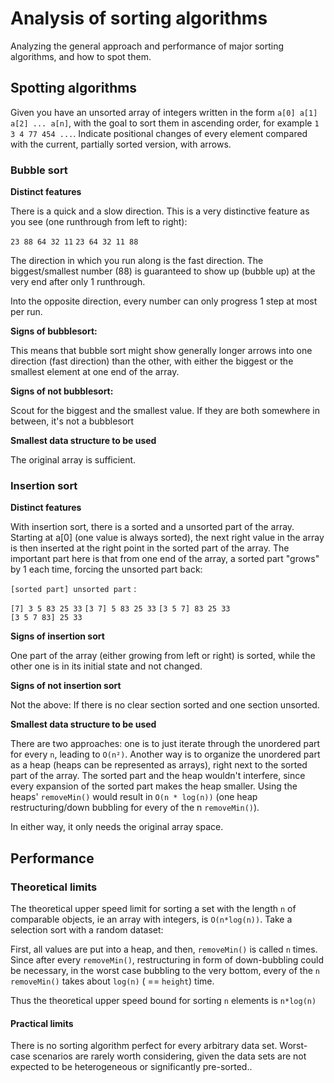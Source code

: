 # Analysis of sorting algorithms
Analyzing the general approach and performance of major sorting algorithms, and how to spot them.

## Spotting algorithms

Given you have an unsorted array of integers written in the form `a[0] a[1] a[2] ... a[n]`, with the goal to sort them in ascending order, for example `1 3 4 77 454 ...`. Indicate positional changes of every element compared with the current, partially sorted version, with arrows.


### Bubble sort

**Distinct features**

There is a quick and a slow direction. This is a very distinctive feature as you see (one runthrough from left to right):

`23 88 64 32 11`
`23 64 32 11 88`

The direction in which you run along is the fast direction. The biggest/smallest number (88) is guaranteed to show up (bubble up) at the very end after only 1 runthrough.

Into the opposite direction, every number can only progress 1 step at most per run.

**Signs of bubblesort:**

This means that bubble sort might show generally longer arrows into one direction (fast direction) than the other, with either the biggest or the smallest element at one end of the array.

**Signs of not bubblesort:**

Scout for the biggest and the smallest value. If they are both somewhere in between, it's not a bubblesort

**Smallest data structure to be used**

The original array is sufficient.

### Insertion sort

**Distinct features**

With insertion sort, there is a sorted and a unsorted part of the array. Starting at a[0] (one value is always sorted), the next right value in the array is then inserted at the right point in the sorted part of the array. The important part here is that from one end of the array, a sorted part "grows" by 1 each time, forcing the unsorted part back:

`[sorted part] unsorted part` :

`[7] 3 5 83 25 33`
`[3 7] 5 83 25 33`
`[3 5 7] 83 25 33`            
`[3 5 7 83] 25 33`


**Signs of insertion sort**

One part of the array (either growing from left or right) is sorted, while the other one is in its initial state and not changed.

**Signs of not insertion sort**

Not the above: If there is no clear section sorted and one section unsorted.

**Smallest data structure to be used**

There are two approaches: one is to just iterate through the unordered part for every `n`, leading to `O(n²)`. Another way is to organize the unordered part as a heap (heaps can be represented as arrays), right next to the sorted part of the array. The sorted part and the heap wouldn't interfere, since every expansion of the sorted part makes the heap smaller. Using the heaps' `removeMin()` would result in `O(n * log(n))` (one heap restructuring/down bubbling for every of the n `removeMin()`).

In either way, it only needs the original array space.



## Performance
### Theoretical limits
The theoretical upper speed limit for sorting a set with the length `n` of comparable objects, ie an array with integers, is `O(n*log(n))`. Take a selection sort with a random dataset:

First, all values are put into a heap, and then, `removeMin()` is called `n` times. Since after every `removeMin()`, restructuring in form of down-bubbling could be necessary, in the worst case bubbling to the very bottom, every of the `n` `removeMin()` takes about `log(n)` ( == `height`) time.

Thus the theoretical upper speed bound for sorting `n` elements is `n*log(n)`

#### Practical limits
There is no sorting algorithm perfect for every arbitrary data set. Worst-case scenarios are rarely worth considering, given the data sets are not expected to be heterogeneous or significantly pre-sorted..
